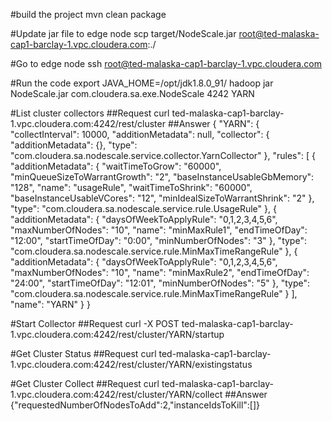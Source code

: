 #build the project
mvn clean package

#Update jar file to edge node
scp target/NodeScale.jar root@ted-malaska-cap1-barclay-1.vpc.cloudera.com:./

#Go to edge node
ssh root@ted-malaska-cap1-barclay-1.vpc.cloudera.com

#Run the code
export JAVA_HOME=/opt/jdk1.8.0_91/
hadoop jar NodeScale.jar com.cloudera.sa.exe.NodeScale 4242 YARN


#List cluster collectors
##Request
curl ted-malaska-cap1-barclay-1.vpc.cloudera.com:4242/rest/cluster
##Answer
{
  "YARN": {
    "collectInterval": 10000,
    "additionMetadata": null,
    "collector": {
      "additionMetadata": {},
      "type": "com.cloudera.sa.nodescale.service.collector.YarnCollector"
    },
    "rules": [
      {
        "additionMetadata": {
          "waitTimeToGrow": "60000",
          "minQueueSizeToWarrantGrowth": "2",
          "baseInstanceUsableGbMemory": "128",
          "name": "usageRule",
          "waitTimeToShrink": "60000",
          "baseInstanceUsableVCores": "12",
          "minIdealSizeToWarrantShrink": "2"
        },
        "type": "com.cloudera.sa.nodescale.service.rule.UsageRule"
      },
      {
        "additionMetadata": {
          "daysOfWeekToApplyRule": "0,1,2,3,4,5,6",
          "maxNumberOfNodes": "10",
          "name": "minMaxRule1",
          "endTimeOfDay": "12:00",
          "startTimeOfDay": "0:00",
          "minNumberOfNodes": "3"
        },
        "type": "com.cloudera.sa.nodescale.service.rule.MinMaxTimeRangeRule"
      },
      {
        "additionMetadata": {
          "daysOfWeekToApplyRule": "0,1,2,3,4,5,6",
          "maxNumberOfNodes": "10",
          "name": "minMaxRule2",
          "endTimeOfDay": "24:00",
          "startTimeOfDay": "12:01",
          "minNumberOfNodes": "5"
        },
        "type": "com.cloudera.sa.nodescale.service.rule.MinMaxTimeRangeRule"
      }
    ],
    "name": "YARN"
  }
}

#Start Collector
##Request
curl -X POST ted-malaska-cap1-barclay-1.vpc.cloudera.com:4242/rest/cluster/YARN/startup

#Get Cluster Status
##Request
curl ted-malaska-cap1-barclay-1.vpc.cloudera.com:4242/rest/cluster/YARN/existingstatus

#Get Cluster Collect
##Request
curl ted-malaska-cap1-barclay-1.vpc.cloudera.com:4242/rest/cluster/YARN/collect
##Answer
{"requestedNumberOfNodesToAdd":2,"instanceIdsToKill":[]}